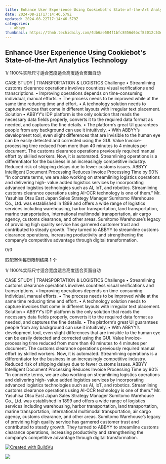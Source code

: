 ```yaml
---
title: Enhance User Experience Using Cookiebot's State-of-the-Art Analytics Technology
date: 2024-08-21T17:14:46.579Z
updated: 2024-08-22T17:14:46.579Z
categories:
  - abbyy
thumbnail: https://thmb.techidaily.com/4db6ae504f1bfc8456d6bcf83012c53d92e6a263db347f2610a0b94cd8c98fbe.jpg
---
```


## Enhance User Experience Using Cookiebot's State-of-the-Art Analytics Technology

1/ 1100%实际尺寸适合宽度适合高度适合页面自动

CASE STUDY | TRANSPORTATION & LOGISTICS Challenge • Streamlining customs clearance operations involves countless visual verifications and transcriptions. • Improving operations depends on time-consuming individual, manual efforts. • The process needs to be improved while at the same time reducing time and effort. • A technology solution needs to capture invoices that come in different layouts with irregular text placement. Solution • ABBYY’s IDP platform is the only solution that reads the necessary data fields properly, converts it to the required data format as needed, and captures the fine details. • The platform’s great UI guarantees people from any background can use it intuitively. • With ABBYY’s development tool, even slight differences that are invisible to the human eye can be easily detected and corrected using the GUI. Value Invoice-processing time reduced from more than 40 minutes to 4 minutes per document. The customs clearance operations previously required manual effort by skilled workers. Now, it is automated. Streamlining operations is a differentiator for the business in an increasingly competitive industry. Reduced risk of shipping delays due to fewer customs issues. ABBYY Intelligent Document Processing Reduces Invoice Processing Time by 90% “In concrete terms, we are also working on streamlining logistics operations and delivering high- value added logistics services by incorporating advanced logistics technologies such as AI, IoT, and robotics. Streamlining customs clearance operations using AI-OCR technology is one of them.” Mr. Yasuhisa Otsu East Japan Sales Strategy Manager Sumitomo Warehouse Co., Ltd. was established in 1899 and offers a wide range of logistics services including warehousing, harbor transportation, land transportation, marine transportation, international multimodal transportation, air cargo agency, customs clearance, and other areas. Sumitomo Warehouse’s legacy of providing high quality service has garnered customer trust and contributed to steady growth. They turned to ABBYY to streamline customs clearance operations, increasing productivity and strengthening the company’s competitive advantage through digital transformation. 



0/0

匹配案例每页限制结果 1 个

1/ 1100%实际尺寸适合宽度适合高度适合页面自动

CASE STUDY | TRANSPORTATION & LOGISTICS Challenge • Streamlining customs clearance operations involves countless visual verifications and transcriptions. • Improving operations depends on time-consuming individual, manual efforts. • The process needs to be improved while at the same time reducing time and effort. • A technology solution needs to capture invoices that come in different layouts with irregular text placement. Solution • ABBYY’s IDP platform is the only solution that reads the necessary data fields properly, converts it to the required data format as needed, and captures the fine details. • The platform’s great UI guarantees people from any background can use it intuitively. • With ABBYY’s development tool, even slight differences that are invisible to the human eye can be easily detected and corrected using the GUI. Value Invoice-processing time reduced from more than 40 minutes to 4 minutes per document. The customs clearance operations previously required manual effort by skilled workers. Now, it is automated. Streamlining operations is a differentiator for the business in an increasingly competitive industry. Reduced risk of shipping delays due to fewer customs issues. ABBYY Intelligent Document Processing Reduces Invoice Processing Time by 90% “In concrete terms, we are also working on streamlining logistics operations and delivering high- value added logistics services by incorporating advanced logistics technologies such as AI, IoT, and robotics. Streamlining customs clearance operations using AI-OCR technology is one of them.” Mr. Yasuhisa Otsu East Japan Sales Strategy Manager Sumitomo Warehouse Co., Ltd. was established in 1899 and offers a wide range of logistics services including warehousing, harbor transportation, land transportation, marine transportation, international multimodal transportation, air cargo agency, customs clearance, and other areas. Sumitomo Warehouse’s legacy of providing high quality service has garnered customer trust and contributed to steady growth. They turned to ABBYY to streamline customs clearance operations, increasing productivity and strengthening the company’s competitive advantage through digital transformation. 

[![Created with BuildVu](https://www.abbyy.com/buildvu-logo.png)](https://www.idrsolutions.com/online-pdf-to-html-converter)



<ins class="adsbygoogle"
     style="display:block"
     data-ad-format="autorelaxed"
     data-ad-client="ca-pub-7571918770474297"
     data-ad-slot="1223367746"></ins>



<ins class="adsbygoogle"
     style="display:block"
     data-ad-client="ca-pub-7571918770474297"
     data-ad-slot="8358498916"
     data-ad-format="auto"
     data-full-width-responsive="true"></ins>



<!-- affiliate ads begin -->
<a href="https://store.iobit.com/order/checkout.php?PRODS=1468905&QTY=1&AFFILIATE=108875&CART=1"><img src="https://secure.avangate.com/images/merchant/184260348236f9554fe9375772ff966e/ascscan_728x90.png" border="0"></a>
<!-- affiliate ads end -->